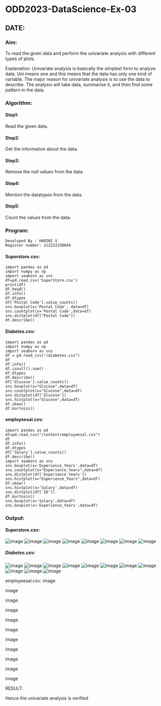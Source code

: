 # ODD2023-DataScience-Ex-03
## DATE:

### Aim:
To read the given data and perform the univariate analysis with different types of plots.

Explanation: Univariate analysis is basically the simplest form to analyze data. Uni means one and this means that the data has only one kind of variable. The major reason for univariate analysis is to use the data to describe. The analysis will take data, summarise it, and then find some pattern in the data.

### Algorithm:
#### Step1:
Read the given data.

#### Step2:
Get the information about the data.

#### Step3:
Remove the null values from the data.

#### Step4:
Mention the datatypes from the data.

#### Step5:
Count the values from the data.

### Program:
```
Developed By : HARINI V
Register number: 212222230044
```

#### Superstore.csv:
```
import pandas as pd
import numpy as np
import seaborn as sns
df=pd.read_csv('SuperStore.csv')
print(df)
df.head()
df.info()
df.dtypes
df['Postal Code'].value_counts()
sns.boxplot(x='Postal Code', data=df)
sns.countplot(x='Postal Code',data=df)
sns.distplot(df["Postal Code"])
df.describe()
```
#### Diabetes.csv:
```
import pandas as pd
import numpy as np
import seaborn as sns
df = pd.read_csv("/diabetes.csv")
df
df.info()
df.isnull().sum()
df.dtypes
df.describe()
df['Glucose'].value_counts()
sns.boxplot(x="Glucose",data=df)
sns.countplot(x="Glucose",data=df)
sns.distplot(df['Glucose'])
sns.histplot(x="Glucose",data=df)
df.skew()
df.kurtosis()
```
#### employeesal.csv:
```
import pandas as pd
df=pd.read_csv("/content/employeesal.csv")
df
df.info()
df.dtypes
df['Salary'].value_counts()
df.describe()
import seaborn as sns
sns.boxplot(x='Experience_Years',data=df)
sns.countplot(x="Experience_Years",data=df)
sns.distplot(df['Experience_Years'])
sns.histplot(x="Experience_Years",data=df)
df.skew()
sns.histplot(x='Salary',data=df)
sns.distplot(df['ID'])
df.kurtosis()
sns.boxplot(x='Salary',data=df)
sns.boxplot(x='Experience_Years',data=df)
```
### Output:
#### Superstore.csv:
![image](https://github.com/harini1006/ODD2023-DataScience-Ex-03/assets/113497405/d522a971-1908-4477-9d94-e19c2217aaef)
![image](https://github.com/harini1006/ODD2023-DataScience-Ex-03/assets/113497405/83562c66-0326-4b8f-9c60-3361b97fe6df)
![image](https://github.com/harini1006/ODD2023-DataScience-Ex-03/assets/113497405/4a31a22c-6379-4c7e-ad74-f54b24738124)
![image](https://github.com/harini1006/ODD2023-DataScience-Ex-03/assets/113497405/6a578af7-19e7-4d1f-9458-79fd10b2cbb3)
![image](https://github.com/harini1006/ODD2023-DataScience-Ex-03/assets/113497405/5b6cbc69-5751-4f5e-9b79-004f1b20b6c2)
![image](https://github.com/harini1006/ODD2023-DataScience-Ex-03/assets/113497405/d57cf79b-38bc-444b-a1b6-be7be3ac26f2)
![image](https://github.com/harini1006/ODD2023-DataScience-Ex-03/assets/113497405/34b10688-187c-4675-8bef-c1d23f422021)
![image](https://github.com/harini1006/ODD2023-DataScience-Ex-03/assets/113497405/52302bcf-7e26-4827-ae82-35db0480ec97)


##### Diabetes.csv:
![image](https://github.com/harini1006/ODD2023-DataScience-Ex-03/assets/113497405/adf759ae-75e6-401d-8a6e-69fc19f42c64)
![image](https://github.com/harini1006/ODD2023-DataScience-Ex-03/assets/113497405/b5d7a8c5-25bc-4815-a1b6-542ab246e2a0)
![image](https://github.com/harini1006/ODD2023-DataScience-Ex-03/assets/113497405/fd9b2dae-e4a7-47ef-8bfc-8d9514058d67)
![image](https://github.com/harini1006/ODD2023-DataScience-Ex-03/assets/113497405/604de982-862f-437a-a57c-337e4ce8435b)
![image](https://github.com/harini1006/ODD2023-DataScience-Ex-03/assets/113497405/62ebece1-c4d7-4c8b-a959-8526284795cd)
![image](https://github.com/harini1006/ODD2023-DataScience-Ex-03/assets/113497405/0a987a07-753c-46e5-b376-3bde5b9ef329)
![image](https://github.com/harini1006/ODD2023-DataScience-Ex-03/assets/113497405/521be223-ec6d-4472-b04c-8f3a81933abf)
![image](https://github.com/harini1006/ODD2023-DataScience-Ex-03/assets/113497405/da926a4c-167c-4a8e-aeab-3525e5ecded9)
![image](https://github.com/harini1006/ODD2023-DataScience-Ex-03/assets/113497405/a6d65902-909f-4d5d-b829-b69fdcc5068e)
![image](https://github.com/harini1006/ODD2023-DataScience-Ex-03/assets/113497405/678208dc-fa1e-4b75-84c1-3d49fe2f8da2)
![image](https://github.com/harini1006/ODD2023-DataScience-Ex-03/assets/113497405/d86a37ee-347d-432b-b36e-4df83914a7a0)




employeesal.csv:
image

image

image

image

image

image

image

image

image

image

image

RESULT:

Hence the univariate analysis is verified

